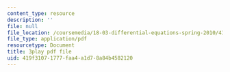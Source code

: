 ```yaml
---
content_type: resource
description: ''
file: null
file_location: /coursemedia/18-03-differential-equations-spring-2010/419f31071777faa4a1d78a84b4582120_YVcjNmjHik.pdf
file_type: application/pdf
resourcetype: Document
title: 3play pdf file
uid: 419f3107-1777-faa4-a1d7-8a84b4582120
---
```

